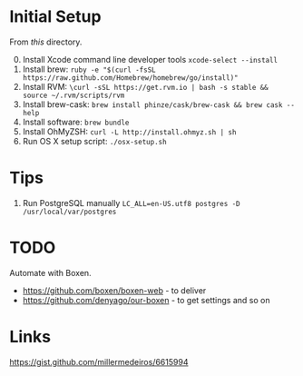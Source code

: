 # Initial Setup

From _this_ directory.

0. Install Xcode command line developer tools `xcode-select --install`
1. Install brew: `ruby -e "$(curl -fsSL https://raw.github.com/Homebrew/homebrew/go/install)"`
2. Install RVM: `\curl -sSL https://get.rvm.io | bash -s stable && source ~/.rvm/scripts/rvm`
3. Install brew-cask: `brew install phinze/cask/brew-cask && brew cask --help`
4. Install software: `brew bundle`
5. Install OhMyZSH: `curl -L http://install.ohmyz.sh | sh`
6. Run OS X setup script: `./osx-setup.sh`

# Tips

1. Run PostgreSQL manually `LC_ALL=en-US.utf8 postgres -D /usr/local/var/postgres`

# TODO

Automate with Boxen. 
  * https://github.com/boxen/boxen-web   - to deliver
  * https://github.com/denyago/our-boxen - to get settings and so on
  
# Links

https://gist.github.com/millermedeiros/6615994